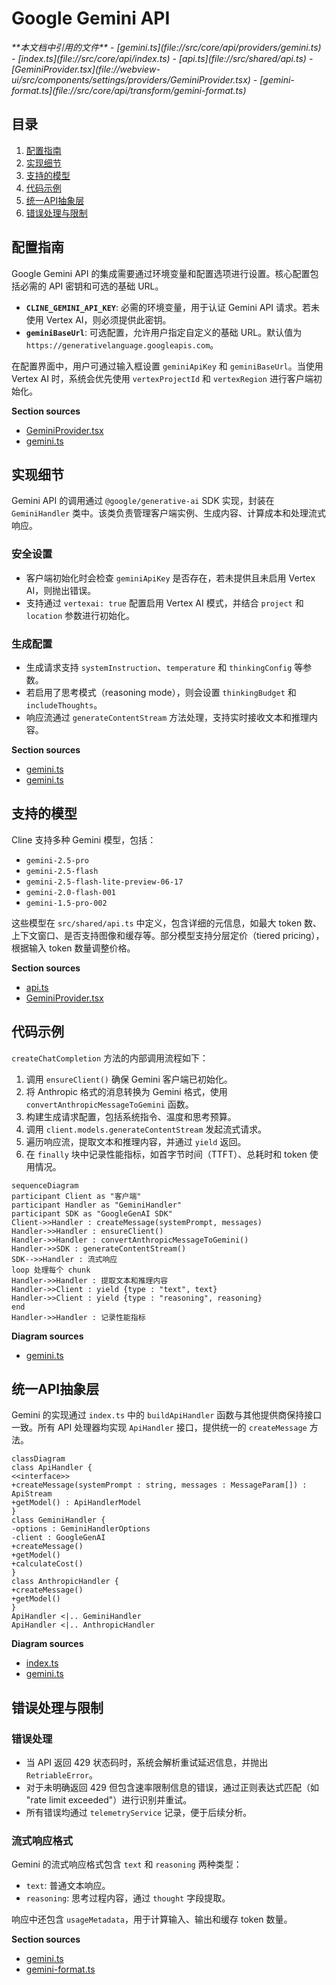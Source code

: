 # Google Gemini API

<cite>
**本文档中引用的文件**  
- [gemini.ts](file://src/core/api/providers/gemini.ts)
- [index.ts](file://src/core/api/index.ts)
- [api.ts](file://src/shared/api.ts)
- [GeminiProvider.tsx](file://webview-ui/src/components/settings/providers/GeminiProvider.tsx)
- [gemini-format.ts](file://src/core/api/transform/gemini-format.ts)
</cite>

## 目录
1. [配置指南](#配置指南)
2. [实现细节](#实现细节)
3. [支持的模型](#支持的模型)
4. [代码示例](#代码示例)
5. [统一API抽象层](#统一api抽象层)
6. [错误处理与限制](#错误处理与限制)

## 配置指南

Google Gemini API 的集成需要通过环境变量和配置选项进行设置。核心配置包括必需的 API 密钥和可选的基础 URL。

- **`CLINE_GEMINI_API_KEY`**: 必需的环境变量，用于认证 Gemini API 请求。若未使用 Vertex AI，则必须提供此密钥。
- **`geminiBaseUrl`**: 可选配置，允许用户指定自定义的基础 URL。默认值为 `https://generativelanguage.googleapis.com`。

在配置界面中，用户可通过输入框设置 `geminiApiKey` 和 `geminiBaseUrl`。当使用 Vertex AI 时，系统会优先使用 `vertexProjectId` 和 `vertexRegion` 进行客户端初始化。

**Section sources**
- [GeminiProvider.tsx](file://webview-ui/src/components/settings/providers/GeminiProvider.tsx#L30-L73)
- [gemini.ts](file://src/core/api/providers/gemini.ts#L55-L87)

## 实现细节

Gemini API 的调用通过 `@google/generative-ai` SDK 实现，封装在 `GeminiHandler` 类中。该类负责管理客户端实例、生成内容、计算成本和处理流式响应。

### 安全设置
- 客户端初始化时会检查 `geminiApiKey` 是否存在，若未提供且未启用 Vertex AI，则抛出错误。
- 支持通过 `vertexai: true` 配置启用 Vertex AI 模式，并结合 `project` 和 `location` 参数进行初始化。

### 生成配置
- 生成请求支持 `systemInstruction`、`temperature` 和 `thinkingConfig` 等参数。
- 若启用了思考模式（reasoning mode），则会设置 `thinkingBudget` 和 `includeThoughts`。
- 响应流通过 `generateContentStream` 方法处理，支持实时接收文本和推理内容。

**Section sources**
- [gemini.ts](file://src/core/api/providers/gemini.ts#L130-L174)
- [gemini.ts](file://src/core/api/providers/gemini.ts#L55-L87)

## 支持的模型

Cline 支持多种 Gemini 模型，包括：

- `gemini-2.5-pro`
- `gemini-2.5-flash`
- `gemini-2.5-flash-lite-preview-06-17`
- `gemini-2.0-flash-001`
- `gemini-1.5-pro-002`

这些模型在 `src/shared/api.ts` 中定义，包含详细的元信息，如最大 token 数、上下文窗口、是否支持图像和缓存等。部分模型支持分层定价（tiered pricing），根据输入 token 数量调整价格。

**Section sources**
- [api.ts](file://src/shared/api.ts#L919-L978)
- [GeminiProvider.tsx](file://webview-ui/src/components/settings/providers/GeminiProvider.tsx#L30-L73)

## 代码示例

`createChatCompletion` 方法的内部调用流程如下：

1. 调用 `ensureClient()` 确保 Gemini 客户端已初始化。
2. 将 Anthropic 格式的消息转换为 Gemini 格式，使用 `convertAnthropicMessageToGemini` 函数。
3. 构建生成请求配置，包括系统指令、温度和思考预算。
4. 调用 `client.models.generateContentStream` 发起流式请求。
5. 遍历响应流，提取文本和推理内容，并通过 `yield` 返回。
6. 在 `finally` 块中记录性能指标，如首字节时间（TTFT）、总耗时和 token 使用情况。

```mermaid
sequenceDiagram
participant Client as "客户端"
participant Handler as "GeminiHandler"
participant SDK as "GoogleGenAI SDK"
Client->>Handler : createMessage(systemPrompt, messages)
Handler->>Handler : ensureClient()
Handler->>Handler : convertAnthropicMessageToGemini()
Handler->>SDK : generateContentStream()
SDK-->>Handler : 流式响应
loop 处理每个 chunk
Handler->>Handler : 提取文本和推理内容
Handler->>Client : yield {type : "text", text}
Handler->>Client : yield {type : "reasoning", reasoning}
end
Handler->>Handler : 记录性能指标
```

**Diagram sources**
- [gemini.ts](file://src/core/api/providers/gemini.ts#L130-L291)

## 统一API抽象层

Gemini 的实现通过 `index.ts` 中的 `buildApiHandler` 函数与其他提供商保持接口一致。所有 API 处理器均实现 `ApiHandler` 接口，提供统一的 `createMessage` 方法。

```mermaid
classDiagram
class ApiHandler {
<<interface>>
+createMessage(systemPrompt : string, messages : MessageParam[]) : ApiStream
+getModel() : ApiHandlerModel
}
class GeminiHandler {
-options : GeminiHandlerOptions
-client : GoogleGenAI
+createMessage()
+getModel()
+calculateCost()
}
class AnthropicHandler {
+createMessage()
+getModel()
}
ApiHandler <|.. GeminiHandler
ApiHandler <|.. AnthropicHandler
```

**Diagram sources**
- [index.ts](file://src/core/api/index.ts#L400-L420)
- [gemini.ts](file://src/core/api/providers/gemini.ts#L364-L415)

## 错误处理与限制

### 错误处理
- 当 API 返回 429 状态码时，系统会解析重试延迟信息，并抛出 `RetriableError`。
- 对于未明确返回 429 但包含速率限制信息的错误，通过正则表达式匹配（如 "rate limit exceeded"）进行识别并重试。
- 所有错误均通过 `telemetryService` 记录，便于后续分析。

### 流式响应格式
Gemini 的流式响应格式包含 `text` 和 `reasoning` 两种类型：
- `text`: 普通文本响应。
- `reasoning`: 思考过程内容，通过 `thought` 字段提取。

响应中还包含 `usageMetadata`，用于计算输入、输出和缓存 token 数量。

**Section sources**
- [gemini.ts](file://src/core/api/providers/gemini.ts#L226-L291)
- [gemini-format.ts](file://src/core/api/transform/gemini-format.ts#L41-L82)